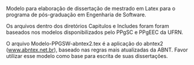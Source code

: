 Modelo para elaboração de dissertação de mestrado em Latex para o programa de pós-graduação em Engenharia de Software.

Os arquivos dentro dos diretórios Capitulos e Includes foram foram baseados nos modelos disponibilizados pelo PPgSC e PPgEEC da UFRN.

O arquivo Modelo-PPGSW-abntex2.tex é a aplicação do abntex2 (www.abntex.net.br), baseado nas regras mais atualizadas da ABNT. Favor utilizar esse modelo como base para escrita de suas dissertações.


